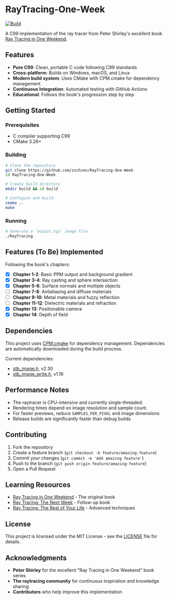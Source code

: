 # RayTracing-One-Week

[![Build](https://github.com/zschzen/RayTracing-One-Week/actions/workflows/build.yml/badge.svg)](https://github.com/zschzen/RayTracing-One-Week/actions/workflows/build.yml)


A C99 implementation of the ray tracer from Peter Shirley's excellent book [Ray Tracing in One Weekend](https://raytracing.github.io/books/RayTracingInOneWeekend.html).

## Features

-   **Pure C99**: Clean, portable C code following C99 standards
-   **Cross-platform**: Builds on Windows, macOS, and Linux
-   **Modern build system**: Uses CMake with CPM.cmake for dependency management
-   **Continuous Integration**: Automated testing with GitHub Actions
-   **Educational**: Follows the book's progression step by step

## Getting Started

### Prerequisites

-   C compiler supporting C99
-   CMake 3.26+

### Building

```bash
# Clone the repository
git clone https://github.com/zschzen/RayTracing-One-Week
cd RayTracing-One-Week

# Create build directory
mkdir build && cd build

# Configure and build
cmake ..
make

```

### Running

```bash
# Generate a `output.tga` image file
./RayTracing
```

## Features (To Be) Implemented

Following the book's chapters:

- [x] **Chapter 1-2**: Basic PPM output and background gradient
- [x] **Chapter 3-4**: Ray casting and sphere intersection
- [x] **Chapter 5-6**: Surface normals and multiple objects
- [ ] **Chapter 7-8**: Antialiasing and diffuse materials
- [ ] **Chapter 9-10**: Metal materials and fuzzy reflection
- [ ] **Chapter 11-12**: Dielectric materials and refraction
- [x] **Chapter 13**: Positionable camera
- [x] **Chapter 14**: Depth of field

## Dependencies

This project uses [CPM.cmake](https://github.com/cpm-cmake/CPM.cmake) for dependency management. Dependencies are automatically downloaded during the build process.

Current dependencies:

- [stb_image.h](/external/stb_image.h), v2.30
- [stb_image_write.h](stb_image_write.h), v1.16

## Performance Notes

- The raytracer is CPU-intensive and currently single-threaded.
- Rendering times depend on image resolution and sample count.
- For faster previews, reduce `SAMPLES_PER_PIXEL` and image dimensions
- Release builds are significantly faster than debug builds

## Contributing

1. Fork the repository
2. Create a feature branch (`git checkout -b feature/amazing-feature`)
3. Commit your changes (`git commit -m 'Add amazing feature'`)
4. Push to the branch (`git push origin feature/amazing-feature`)
5. Open a Pull Request

## Learning Resources

- [Ray Tracing in One Weekend](https://raytracing.github.io/books/RayTracingInOneWeekend.html) - The original book
- [Ray Tracing: The Next Week](https://raytracing.github.io/books/RayTracingTheNextWeek.html) - Follow-up book
- [Ray Tracing: The Rest of Your Life](https://raytracing.github.io/books/RayTracingTheRestOfYourLife.html) - Advanced techniques

## License

This project is licensed under the MIT License - see the [LICENSE](LICENSE) file for details.

## Acknowledgments

- **Peter Shirley** for the excellent "Ray Tracing in One Weekend" book series
- **The raytracing community** for continuous inspiration and knowledge sharing
- **Contributors** who help improve this implementation

